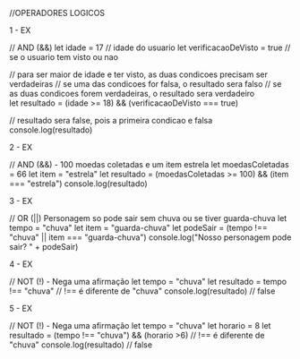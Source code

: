 //OPERADORES LOGICOS


1 - EX

// AND (&&)
let idade = 17 // idade do usuario
let verificacaoDeVisto = true // se o usuario tem visto ou nao

// para ser maior de idade e ter visto, as duas condicoes precisam ser verdadeiras
// se uma das condicoes for falsa, o resultado sera falso
// se as duas condicoes forem verdadeiras, o resultado sera verdadeiro  
let resultado = (idade >= 18) && (verificacaoDeVisto === true) 

// resultado sera false, pois a primeira condicao e falsa
console.log(resultado)


2 - EX

// AND (&&) - 100 moedas coletadas e um item estrela
let moedasColetadas = 66
let item = "estrela"
let resultado = (moedasColetadas >= 100) && (item === "estrela")
console.log(resultado)


3 - EX

// OR (||) Personagem so pode sair sem chuva ou se tiver guarda-chuva
let tempo = "chuva"
let item = "guarda-chuva"
let podeSair = (tempo !== "chuva" || item === "guarda-chuva")
console.log("Nosso personagem pode sair? " + podeSair)



4 - EX

// NOT (!) - Nega uma afirmação
let tempo = "chuva" 
let resultado = tempo !== "chuva" // !== é diferente de "chuva"
console.log(resultado) // false


5 - EX

// NOT (!) - Nega uma afirmação
let tempo = "chuva" 
let horario = 8
let resultado = (tempo !== "chuva") && (horario >6) // !== é diferente de "chuva"
console.log(resultado) // false
